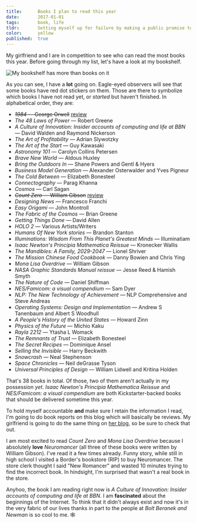 ```yaml
---
title:      Books I plan to read this year
date:       2017-01-01
tags:       book, life
tldr:       Setting myself up for failure by making a public promise to read a long-ass list of books.
color:      yellow
published:  true
---
```


My girlfriend and I are in competition to see who can read the most books this year. Before going through my list, let's have a look at my bookshelf.

![My bookshelf has more than books on it](🖼01.jpg)

As you can see, I have a **lot** going on. Eagle-eyed observers will see that some books have red dot stickers on them. Those are there to symbolize which books I have not read yet, or *started* but haven't finished. In alphabetical order, they are:

- ~~*1984* — George Orwell~~ [review](/thoughts/2017/1984-review)
- *The 48 Laws of Power* — Robert Greene
- *A Culture of Innovation: Insider accounts of computing and life at BBN* — David Walden and Raymond Nickerson
- *The Art of Profitability* — Adrian Slywotzky
- *The Art of the Start* — Guy Kawasaki
- *Astronomy 101* — Carolyn Collins Petersen
- *Brave New World* — Aldous Huxley
- *Bring the Outdoors In* — Shane Powers and Gentl & Hyers
- *Business Model Generation* — Alexander Osterwalder and Yves Pigneur
- *The Cold Between* — Elizabeth Bonesteel
- *Connectography* — Parag Khanna
- *Cosmos* — Carl Sagan
- ~~*Count Zero* — William Gibson~~ [review](/thoughts/2017/count-zero-review)
- *Designing News* — Francesco Franchi
- *Easy Origami* — John Montroll
- *The Fabric of the Cosmos* — Brian Greene
- *Getting Things Done* — David Allen
- *HOLO 2* — Various Artists/Writers
- *Humans Of New York stories* — Brandon Stanton
- *Illuminations: Wisdom From This Planet's Greatest Minds* — Illuminatiam
- *Isaac Newton's Principia Mathematica Reissue* — Kronecker Wallis
- *The Mandibles: A Family, 2029-2047* — Lionel Shriver
- *The Mission Chinese Food Cookbook* — Danny Bowien and Chris Ying
- *Mona Lisa Overdrive* — William Gibson
- *NASA Graphic Standards Manual reissue* — Jesse Reed & Hamish Smyth
- *The Nature of Code* — Daniel Shiffman
- *NES/Famicom: a visual compendium* — Sam Dyer
- *NLP: The New Technology of Achievement* — NLP Comprehensive and Steve Andreas
- *Operating Systems: Design and Implementation* — Andrew S Tanenbaum and Albert S Woodhull
- *A People's History of the United States* — Howard Zinn
- *Physics of the Future* — Michio Kaku
- *Rayla 2212* — Ytasha L Womack
- *The Remnants of Trust* — Elizabeth Bonesteel
- *The Secret Recipes* — Dominique Ansel
- *Selling the Invisible* — Harry Beckwith
- *Snowcrash* — Neal Stephenson
- *Space Chronicles* — Neil deGrasse Tyson
- *Universal Principles of Design* — William Lidwell and Kritina Holden

That's 38 books in total. Of those, two of them aren't actually in my possession *yet*. *Isaac Newton's Principia Mathematica Reissue* and *NES/Famicom: a visual compendium* are both Kickstarter-backed books that should be delivered sometime this year.

To hold myself accountable **and** make sure I retain the information I read, I'm going to do book reports on this blog which will basically be reviews. My girlfriend is going to do the same thing on [her blog](http://sincerelyshantelle.com "My girlfriend's blog, &ldquo;Sincerely Shantelle&rdquo;"), so be sure to check that out.

I am most excited to read *Count Zero* and *Mona Lisa Overdrive* because I absolutely **love** *Neuromancer* (all three of these books were written by William Gibson). I've read it a few times already. Funny story, while still in high school I visited a Border's bookstore (RIP) to buy Neuromancer. The store clerk thought I said "New Romancer" and wasted 10 minutes trying to find the incorrect book. In hindsight, I'm surprised that wasn't a real book in the store.

Anyhoo, the book I am reading right now is *A Culture of Innovation: Insider accounts of computing and life at BBN*. I am **fascinated** about the beginnings of the Internet. To think that it didn't always exist and now it's in the very fabric of our lives thanks in part to the people at *Bolt Beranek and Newman* is so cool to me. 🕸

